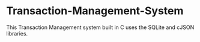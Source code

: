# Transaction-Management-System
This Transaction Management system built in C uses the SQLite and cJSON libraries.

